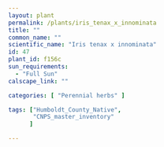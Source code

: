 ```yaml
---
layout: plant                                                              
permalink: /plants/iris_tenax_x_innominata
title: ""
common_name: ""
scientific_name: "Iris tenax x innominata"
id: 47
plant_id: f156c
sun_requirements:
  - "Full Sun"
calscape_link: ""

categories: [ "Perennial herbs" ]

tags: ["Humboldt_County_Native",
       "CNPS_master_inventory"
      ]

---
```



